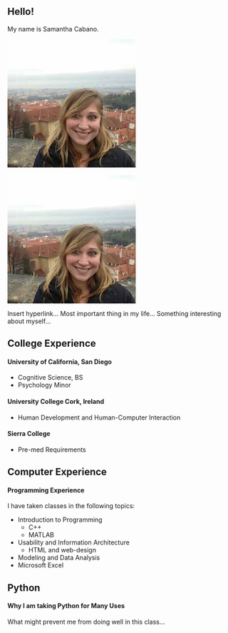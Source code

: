 ## Hello!
My name is Samantha Cabano. 

![](portfolio.jpg)

<img src="portfolio.jpg" align="center">

Insert hyperlink...
Most important thing in my life...
Something interesting about myself...

## College Experience
#### University of California, San Diego
- Cognitive Science, BS
- Psychology Minor

#### University College Cork, Ireland
- Human Development and Human-Computer Interaction

#### Sierra College
- Pre-med Requirements


## Computer Experience
#### Programming Experience
I have taken classes in the following topics:
- Introduction to Programming
  - C++
  - MATLAB
- Usability and Information Architecture
  - HTML and web-design
- Modeling and Data Analysis
- Microsoft Excel

## Python
#### Why I am taking Python for Many Uses
What might prevent me from doing well in this class...
